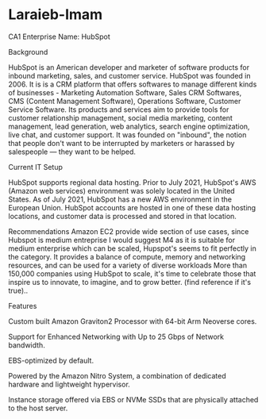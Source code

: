 # Laraieb-Imam
CA1
Enterprise Name: HubSpot

Background


HubSpot is an American developer and marketer of software products for inbound marketing, sales, and customer service. HubSpot was founded in 2006. It is is a CRM platform that offers softwares to manage different kinds of businesses - Marketing Automation Software, Sales CRM Softwares, CMS (Content Management Software), Operations Software, Customer Service Software. Its products and services aim to provide tools for customer relationship management, social media marketing, content management, lead generation, web analytics, search engine optimization, live chat, and customer support.
It was founded on "inbound", the notion that people don't want to be interrupted by marketers or harassed by salespeople — they want to be helped.

Current IT Setup

HubSpot supports regional data hosting. Prior to July 2021, HubSpot's AWS (Amazon web services) environment was solely located in the United States. As of July 2021, HubSpot has a new AWS environment in the European Union. HubSpot accounts are hosted in one of these data hosting locations, and customer data is processed and stored in that location.


Recommendations
Amazon EC2 provide wide section of use cases,  since Hubspot is medium entreprise I would suggest M4 as it is suitable for medium enterprise which can be scaled, Hupspot's seems to fit perfectly in the category. It provides a balance of compute, memory and networking resources, and can be used for a variety of diverse workloads
More than 150,000 companies using HubSpot to scale, it's time to celebrate those that inspire us to innovate, to imagine, and to grow better. (find reference if it's true)..

Features

Custom built Amazon Graviton2 Processor with 64-bit Arm Neoverse cores.

Support for Enhanced Networking with Up to 25 Gbps of Network bandwidth.

EBS-optimized by default.

Powered by the Amazon Nitro System, a combination of dedicated hardware and lightweight hypervisor.

Instance storage offered via EBS or NVMe SSDs that are physically attached to the host server.




